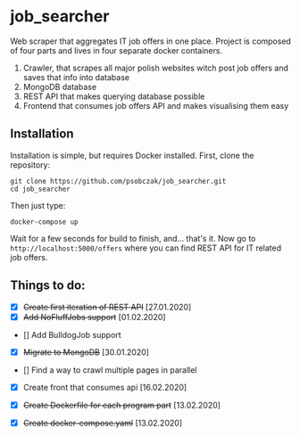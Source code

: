 # job_searcher
Web scraper that aggregates IT job offers in one place.
Project is composed of four parts and lives in four separate docker containers.
1. Crawler, that scrapes all major polish websites witch post job offers and saves that info into database
2. MongoDB database
3. REST API that makes querying database possible
4. Frontend that consumes job offers API and makes visualising them easy


## Installation
Installation is simple, but requires Docker installed. First, clone the repository:
```
git clone https://github.com/psobczak/job_searcher.git
cd job_searcher
```
Then just type:
```
docker-compose up
```
Wait for a few seconds for build to finish, and... that's it. Now go to ```http://localhost:5000/offers``` where you 
can find REST API for IT related job offers.

## Things to do:
- [x] ~~Create first iteration of REST API~~ [27.01.2020]
- [x] ~~Add NoFluffJobs support~~ [01.02.2020]
- [] Add BulldogJob support
- [x] ~~Migrate to MongoDB~~ [30.01.2020]
- [] Find a way to crawl multiple pages in parallel
- [x] Create front that consumes api [16.02.2020]
- [x] ~~Create Dockerfile for each program part~~ [13.02.2020]
- [x] ~~Create docker-compose.yaml~~ [13.02.2020]

